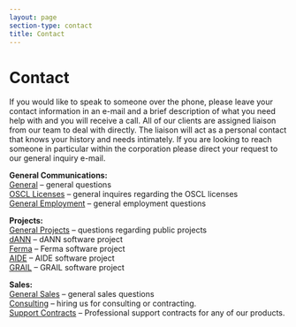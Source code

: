 ```yaml
---
layout: page
section-type: contact
title: Contact
---
```

# Contact

If you would like to speak to someone over the phone, please leave your contact information in an e-mail and a brief description of what you need help with and you will receive a call. All of our clients are assigned liaison from our team to deal with directly. The liaison will act as a personal contact that knows your history and needs intimately. If you are looking to reach someone in particular within the corporation please direct your request to our general inquiry e-mail.</p>

<p align="left"><strong>General Communications:</strong><br />
<a title="mailto:syncleus@syncleus.com" rel="nofollow" href="mailto:syncleus@syncleus.com">General</a> &#8211; general questions<br />
<a title="mailto:licenses@syncleus.com" rel="nofollow" href="mailto:licenses@syncleus.com">OSCL Licenses</a> &#8211; general inquires regarding the OSCL licenses<br />
<a title="mailto:employment@syncleus.com" rel="nofollow" href="mailto:employment@syncleus.com">General Employment</a> &#8211; general employment questions
</p>
<p align="left"><strong>Projects:</strong><br />
<a title="mailto:projects@syncleus.com" rel="nofollow" href="mailto:projects@syncleus.com">General Projects</a> &#8211; questions regarding public projects<br />
<a title="mailto:dann@syncleus.com" rel="nofollow" href="mailto:dann@syncleus.com">dANN</a> &#8211; dANN software project<br />
<a title="mailto:ferma@syncleus.com" rel="nofollow" href="mailto:ferma@syncleus.com">Ferma</a> &#8211; Ferma software project<br />
<a title="mailto:aide@syncleus.com" rel="nofollow" href="mailto:aide@syncleus.com">AIDE</a> &#8211; AIDE software project<br />
<a title="mailto:grail@syncleus.com" rel="nofollow" href="mailto:grail@syncleus.com">GRAIL</a> &#8211; GRAIL software project
</p>
<p align="left"><strong>Sales:</strong><br />
<a title="mailto:sales@syncleus.com" rel="nofollow" href="mailto:sales@syncleus.com">General Sales</a> &#8211; general sales questions<br />
<a title="mailto:consulting@syncleus.com" rel="nofollow" href="mailto:consulting@syncleus.com">Consulting</a> &#8211; hiring us for consulting or contracting.<br />
<a title="mailto:supportcontracts@syncleus.com" rel="nofollow" href="mailto:supportcontracts@syncleus.com">Support Contracts</a> &#8211; Professional support contracts for any of our products.
</p>
